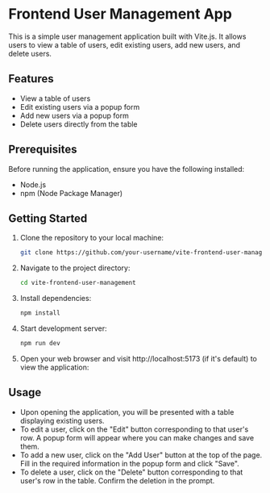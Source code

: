 # Frontend User Management App

This is a simple user management application built with Vite.js. It allows users to view a table of users, edit existing users, add new users, and delete users.

## Features

- View a table of users
- Edit existing users via a popup form
- Add new users via a popup form
- Delete users directly from the table

## Prerequisites

Before running the application, ensure you have the following installed:

- Node.js
- npm (Node Package Manager)

## Getting Started

1. Clone the repository to your local machine:

   ```bash
   git clone https://github.com/your-username/vite-frontend-user-management.git

2. Navigate to the project directory:

   ```bash
   cd vite-frontend-user-management

3. Install dependencies:

   ```bash
   npm install

4. Start development server:

   ```bash
   npm run dev

5. Open your web browser and visit http://localhost:5173 (if it's default) to view the application:


## Usage
   - Upon opening the application, you will be presented with a table displaying existing users.
   - To edit a user, click on the "Edit" button corresponding to that user's row. A popup form will appear where you can make changes and save them.
   - To add a new user, click on the "Add User" button at the top of the page. Fill in the required information in the popup form and click "Save".
   - To delete a user, click on the "Delete" button corresponding to that user's row in the table. Confirm the deletion in the prompt.
